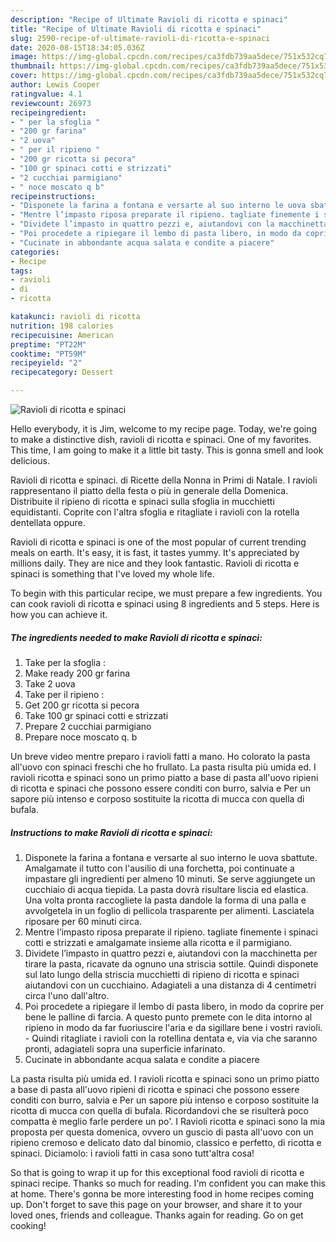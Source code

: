 ```yaml
---
description: "Recipe of Ultimate Ravioli di ricotta e spinaci"
title: "Recipe of Ultimate Ravioli di ricotta e spinaci"
slug: 2590-recipe-of-ultimate-ravioli-di-ricotta-e-spinaci
date: 2020-08-15T18:34:05.036Z
image: https://img-global.cpcdn.com/recipes/ca3fdb739aa5dece/751x532cq70/ravioli-di-ricotta-e-spinaci-recipe-main-photo.jpg
thumbnail: https://img-global.cpcdn.com/recipes/ca3fdb739aa5dece/751x532cq70/ravioli-di-ricotta-e-spinaci-recipe-main-photo.jpg
cover: https://img-global.cpcdn.com/recipes/ca3fdb739aa5dece/751x532cq70/ravioli-di-ricotta-e-spinaci-recipe-main-photo.jpg
author: Lewis Cooper
ratingvalue: 4.1
reviewcount: 26973
recipeingredient:
- " per la sfoglia "
- "200 gr farina"
- "2 uova"
- " per il ripieno "
- "200 gr ricotta si pecora"
- "100 gr spinaci cotti e strizzati"
- "2 cucchiai parmigiano"
- " noce moscato q b"
recipeinstructions:
- "Disponete la farina a fontana e versarte al suo interno le uova sbattute. Amalgamate il tutto con l&#39;ausilio di una forchetta, poi continuate a impastare gli ingredienti per almeno 10 minuti. Se serve aggiungete un cucchiaio di acqua tiepida. La pasta dovrà risultare liscia ed elastica. Una volta pronta raccogliete la pasta dandole la forma di una palla e avvolgetela in un foglio di pellicola trasparente per alimenti. Lasciatela riposare per 60 minuti circa."
- "Mentre l’impasto riposa preparate il ripieno. tagliate finemente i spinaci cotti e strizzati e amalgamate insieme alla ricotta e il parmigiano."
- "Dividete l’impasto in quattro pezzi e, aiutandovi con la macchinetta per tirare la pasta, ricavate da ognuno una striscia sottile. Quindi disponete sul lato lungo della striscia mucchietti di ripieno di ricotta e spinaci aiutandovi con un cucchiaino. Adagiateli a una distanza di 4 centimetri circa l&#39;uno dall&#39;altro."
- "Poi procedete a ripiegare il lembo di pasta libero, in modo da coprire per bene le palline di farcia. A questo punto premete con le dita intorno al ripieno in modo da far fuoriuscire l&#39;aria e da sigillare bene i vostri ravioli. Quindi ritagliate i ravioli con la rotellina dentata e, via via che saranno pronti, adagiateli sopra una superficie infarinato."
- "Cucinate in abbondante acqua salata e condite a piacere"
categories:
- Recipe
tags:
- ravioli
- di
- ricotta

katakunci: ravioli di ricotta 
nutrition: 198 calories
recipecuisine: American
preptime: "PT22M"
cooktime: "PT59M"
recipeyield: "2"
recipecategory: Dessert

---
```



![Ravioli di ricotta e spinaci](https://img-global.cpcdn.com/recipes/ca3fdb739aa5dece/751x532cq70/ravioli-di-ricotta-e-spinaci-recipe-main-photo.jpg)

Hello everybody, it is Jim, welcome to my recipe page. Today, we're going to make a distinctive dish, ravioli di ricotta e spinaci. One of my favorites. This time, I am going to make it a little bit tasty. This is gonna smell and look delicious.

Ravioli di ricotta e spinaci. di Ricette della Nonna in Primi di Natale. I ravioli rappresentano il piatto della festa o più in generale della Domenica. Distribuite il ripieno di ricotta e spinaci sulla sfoglia in mucchietti equidistanti. Coprite con l&#39;altra sfoglia e ritagliate i ravioli con la rotella dentellata oppure.

Ravioli di ricotta e spinaci is one of the most popular of current trending meals on earth. It's easy, it is fast, it tastes yummy. It's appreciated by millions daily. They are nice and they look fantastic. Ravioli di ricotta e spinaci is something that I've loved my whole life.


To begin with this particular recipe, we must prepare a few ingredients. You can cook ravioli di ricotta e spinaci using 8 ingredients and 5 steps. Here is how you can achieve it.

<!--inarticleads1-->

##### The ingredients needed to make Ravioli di ricotta e spinaci:

1. Take  per la sfoglia :
1. Make ready 200 gr farina
1. Take 2 uova
1. Take  per il ripieno :
1. Get 200 gr ricotta si pecora
1. Take 100 gr spinaci cotti e strizzati
1. Prepare 2 cucchiai parmigiano
1. Prepare  noce moscato q. b


Un breve video mentre preparo i ravioli fatti a mano. Ho colorato la pasta all&#39;uovo con spinaci freschi che ho frullato. La pasta risulta più umida ed. I ravioli ricotta e spinaci sono un primo piatto a base di pasta all&#39;uovo ripieni di ricotta e spinaci che possono essere conditi con burro, salvia e Per un sapore più intenso e corposo sostituite la ricotta di mucca con quella di bufala. 

<!--inarticleads2-->

##### Instructions to make Ravioli di ricotta e spinaci:

1. Disponete la farina a fontana e versarte al suo interno le uova sbattute. Amalgamate il tutto con l&#39;ausilio di una forchetta, poi continuate a impastare gli ingredienti per almeno 10 minuti. Se serve aggiungete un cucchiaio di acqua tiepida. La pasta dovrà risultare liscia ed elastica. Una volta pronta raccogliete la pasta dandole la forma di una palla e avvolgetela in un foglio di pellicola trasparente per alimenti. Lasciatela riposare per 60 minuti circa.
1. Mentre l’impasto riposa preparate il ripieno. tagliate finemente i spinaci cotti e strizzati e amalgamate insieme alla ricotta e il parmigiano.
1. Dividete l’impasto in quattro pezzi e, aiutandovi con la macchinetta per tirare la pasta, ricavate da ognuno una striscia sottile. Quindi disponete sul lato lungo della striscia mucchietti di ripieno di ricotta e spinaci aiutandovi con un cucchiaino. Adagiateli a una distanza di 4 centimetri circa l&#39;uno dall&#39;altro.
1. Poi procedete a ripiegare il lembo di pasta libero, in modo da coprire per bene le palline di farcia. A questo punto premete con le dita intorno al ripieno in modo da far fuoriuscire l&#39;aria e da sigillare bene i vostri ravioli. - Quindi ritagliate i ravioli con la rotellina dentata e, via via che saranno pronti, adagiateli sopra una superficie infarinato.
1. Cucinate in abbondante acqua salata e condite a piacere


La pasta risulta più umida ed. I ravioli ricotta e spinaci sono un primo piatto a base di pasta all&#39;uovo ripieni di ricotta e spinaci che possono essere conditi con burro, salvia e Per un sapore più intenso e corposo sostituite la ricotta di mucca con quella di bufala. Ricordandovi che se risulterà poco compatta è meglio farle perdere un po&#39;. I Ravioli ricotta e spinaci sono la mia proposta per questa domenica, ovvero un guscio di pasta all&#39;uovo con un ripieno cremoso e delicato dato dal binomio, classico e perfetto, di ricotta e spinaci. Diciamolo: i ravioli fatti in casa sono tutt&#39;altra cosa! 

So that is going to wrap it up for this exceptional food ravioli di ricotta e spinaci recipe. Thanks so much for reading. I'm confident you can make this at home. There's gonna be more interesting food in home recipes coming up. Don't forget to save this page on your browser, and share it to your loved ones, friends and colleague. Thanks again for reading. Go on get cooking!
